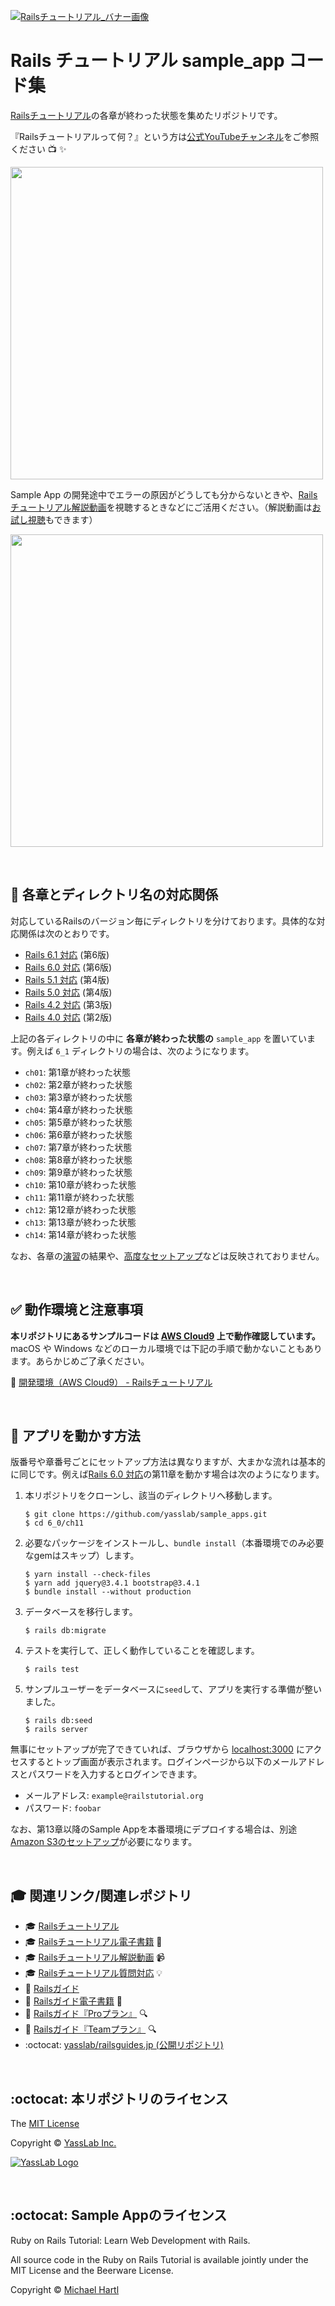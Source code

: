 [![Railsチュートリアル_バナー画像](http://yasslab.jp/img/header-railstutorial.png)](https://railstutorial.jp/)

# Rails チュートリアル sample_app コード集

[Railsチュートリアル](https://railstutorial.jp/)の各章が終わった状態を集めたリポジトリです。   

『Railsチュートリアルって何？』という方は[公式YouTubeチャンネル](https://www.youtube.com/channel/UCgSPCgA1ksSPKg1Jp99EEFw)をご参照ください :tv: :sparkles: 

<a href="https://www.youtube.com/channel/UCgSPCgA1ksSPKg1Jp99EEFw"><img src="https://i.gyazo.com/b1438c5a2a9174c7c9c0714287a72761.jpg" width="500px"></a>

Sample App の開発途中でエラーの原因がどうしても分からないときや、[Railsチュートリアル解説動画](https://railstutorial.jp/screencast)を視聴するときなどにご活用ください。（解説動画は[お試し視聴](https://railstutorial.jp/trial)もできます）

<a href="https://railstutorial.jp/trial"><img src="https://i.gyazo.com/aa8aab4e0428dee5ae91d236dcba5e8b.png" width="500px"></a>

<br>

## :open_file_folder: 各章とディレクトリ名の対応関係

対応しているRailsのバージョン毎にディレクトリを分けております。具体的な対応関係は次のとおりです。

- [Rails 6.1 対応](https://github.com/yasslab/sample_apps/tree/main/6_1) (第6版)
- [Rails 6.0 対応](https://github.com/yasslab/sample_apps/tree/main/6_0) (第6版)
- [Rails 5.1 対応](https://github.com/yasslab/sample_apps/tree/main/5_1) (第4版)
- [Rails 5.0 対応](https://github.com/yasslab/sample_apps/tree/main/5_0) (第4版)
- [Rails 4.2 対応](https://github.com/yasslab/sample_apps/tree/main/4_2) (第3版)
- [Rails 4.0 対応](https://github.com/yasslab/sample_apps/tree/main/4_0) (第2版)

上記の各ディレクトリの中に **各章が終わった状態の** `sample_app` を置いています。例えば `6_1` ディレクトリの場合は、次のようになります。

- `ch01`: 第1章が終わった状態
- `ch02`: 第2章が終わった状態
- `ch03`: 第3章が終わった状態
- `ch04`: 第4章が終わった状態
- `ch05`: 第5章が終わった状態
- `ch06`: 第6章が終わった状態
- `ch07`: 第7章が終わった状態
- `ch08`: 第8章が終わった状態
- `ch09`: 第9章が終わった状態
- `ch10`: 第10章が終わった状態
- `ch11`: 第11章が終わった状態
- `ch12`: 第12章が終わった状態
- `ch13`: 第13章が終わった状態
- `ch14`: 第14章が終わった状態

なお、各章の[演習](https://railstutorial.jp/chapters/beginning#sec-exercises_rails_server)の結果や、[高度なセットアップ](https://railstutorial.jp/chapters/static_pages#sec-advanced_testing_setup)などは反映されておりません。

<br>

## :white_check_mark: 動作環境と注意事項
**本リポジトリにあるサンプルコードは [AWS Cloud9](https://aws.amazon.com/jp/cloud9/) 上で動作確認しています。** macOS や Windows などのローカル環境では下記の手順で動かないこともあります。あらかじめご了承ください。

:scroll: [開発環境（AWS Cloud9） - Railsチュートリアル](https://railstutorial.jp/chapters/beginning#sec-development_environment)

<br>

## :wrench: アプリを動かす方法
版番号や章番号ごとにセットアップ方法は異なりますが、大まかな流れは基本的に同じです。例えば[Rails 6.0 対応](#open_file_folder-各章とディレクトリ名の対応関係)の第11章を動かす場合は次のようになります。

1. 本リポジトリをクローンし、該当のディレクトリへ移動します。
    ```
    $ git clone https://github.com/yasslab/sample_apps.git
    $ cd 6_0/ch11
    ```

2. 必要なパッケージをインストールし、`bundle install`（本番環境でのみ必要なgemはスキップ）します。
    ```
    $ yarn install --check-files
    $ yarn add jquery@3.4.1 bootstrap@3.4.1
    $ bundle install --without production
    ```

3. データベースを移行します。
    ```
    $ rails db:migrate
    ```

4. テストを実行して、正しく動作していることを確認します。
    ```
    $ rails test
    ```

5. サンプルユーザーをデータベースに`seed`して、アプリを実行する準備が整いました。
    ```
    $ rails db:seed
    $ rails server
    ```

無事にセットアップが完了できていれば、ブラウザから [localhost:3000](http://localhost:3000/) にアクセスするとトップ画面が表示されます。ログインページから以下のメールアドレスとパスワードを入力するとログインできます。

- メールアドレス: `example@railstutorial.org`
- パスワード: `foobar`

なお、第13章以降のSample Appを本番環境にデプロイする場合は、別途[Amazon S3のセットアップ](https://github.com/yasslab/sample_apps/blob/f797b502de9e033be5d14b5f34429e48ce453dea/6_0/ch13/config/storage.yml#L11-L14)が必要になります。

<br>

## :mortar_board: 関連リンク/関連レポジトリ

- 🎓 [Railsチュートリアル](https://railstutorial.jp)
- 🎓 [Railsチュートリアル電子書籍](https://railstutorial.jp/ebook) 📖
- 🎓 [Railsチュートリアル解説動画](https://railstutorial.jp/screencast) 📹
- 🎓 [Railsチュートリアル質問対応](https://railstutorial.jp/#learn-by) 💡
- 📕 [Railsガイド](https://railsguides.jp)
- 📕 [Railsガイド電子書籍](https://railsguides.jp/ebook) 📖
- 📕 [Railsガイド『Proプラン』](https://railsguides.jp/pro) 🔍
- 📕 [Railsガイド『Teamプラン』](https://railsguides.jp/pro) 🔍
- :octocat: [yasslab/railsguides.jp (公開リポジトリ)](https://github.com/yasslab/railsguides.jp)

<br>

## :octocat: 本リポジトリのライセンス

The [MIT License](https://ja.wikipedia.org/wiki/MIT_License)

Copyright &copy; [YassLab Inc.](https://yasslab.jp)

[![YassLab Logo](https://yasslab.jp/img/logos/800x200.png)](https://yasslab.jp)

<br>

## :octocat: Sample Appのライセンス

Ruby on Rails Tutorial: Learn Web Development with Rails.

All source code in the Ruby on Rails Tutorial is available jointly under the MIT License and the Beerware License.

Copyright &copy; [Michael Hartl](https://www.michaelhartl.com/)

